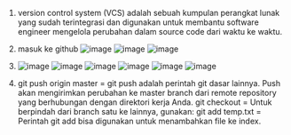 1. version control system (VCS) adalah sebuah kumpulan perangkat lunak yang sudah terintegrasi dan digunakan untuk membantu software engineer mengelola perubahan        dalam source code dari waktu ke waktu. 
2. masuk ke github
   ![image](https://github.com/kevinhariya/devops17-dumbways-kevin/assets/135611481/171d99cb-6e93-4ce8-a190-07c4305932f8)
   ![image](https://github.com/kevinhariya/devops17-dumbways-kevin/assets/135611481/ca1f67d5-c200-4627-b1b0-6003e3b42708)
   ![image](https://github.com/kevinhariya/devops17-dumbways-kevin/assets/135611481/d23f09f4-867d-4ba5-88c1-13e2e071a63c)
3. ![image](https://github.com/kevinhariya/devops17-dumbways-kevin/assets/135611481/a11b6a6d-99da-4890-b21d-6b4152f50af3)
   ![image](https://github.com/kevinhariya/devops17-dumbways-kevin/assets/135611481/d744be1f-4556-43a1-bef6-9a0e32b8491b)
   ![image](https://github.com/kevinhariya/devops17-dumbways-kevin/assets/135611481/5a5dcbb2-b763-4e22-9d86-c205688fb0c8)
   ![image](https://github.com/kevinhariya/devops17-dumbways-kevin/assets/135611481/2e2c420b-807e-4094-bfe0-a7116f32128f)
   ![image](https://github.com/kevinhariya/devops17-dumbways-kevin/assets/135611481/b793eeec-39cd-4975-84b6-73b6d0708489)
   ![image](https://github.com/kevinhariya/devops17-dumbways-kevin/assets/135611481/f8e72110-d36a-4e60-9827-21971c02025e)



4. git push origin master = git push adalah perintah git dasar lainnya. Push akan mengirimkan perubahan ke master branch dari remote repository yang berhubungan        dengan direktori kerja Anda.
   git checkout <branch-name> = Untuk berpindah dari branch satu ke lainnya, gunakan:
   git add temp.txt = Perintah git add bisa digunakan untuk menambahkan file ke index.
